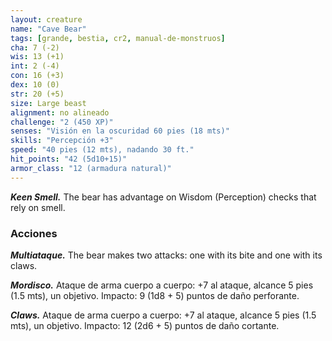 ```yaml
---
layout: creature
name: "Cave Bear"
tags: [grande, bestia, cr2, manual-de-monstruos]
cha: 7 (-2)
wis: 13 (+1)
int: 2 (-4)
con: 16 (+3)
dex: 10 (0)
str: 20 (+5)
size: Large beast
alignment: no alineado
challenge: "2 (450 XP)"
senses: "Visión en la oscuridad 60 pies (18 mts)"
skills: "Percepción +3"
speed: "40 pies (12 mts), nadando 30 ft."
hit_points: "42 (5d10+15)"
armor_class: "12 (armadura natural)"
---
```


***Keen Smell.*** The bear has advantage on Wisdom (Perception) checks that rely on smell.

### Acciones

***Multiataque.*** The bear makes two attacks: one with its bite and one with its claws.

***Mordisco.*** Ataque de arma cuerpo a cuerpo: +7 al ataque, alcance 5 pies (1.5 mts), un objetivo. Impacto: 9 (1d8 + 5) puntos de daño perforante.

***Claws.*** Ataque de arma cuerpo a cuerpo: +7 al ataque, alcance 5 pies (1.5 mts), un objetivo. Impacto: 12 (2d6 + 5) puntos de daño cortante.
